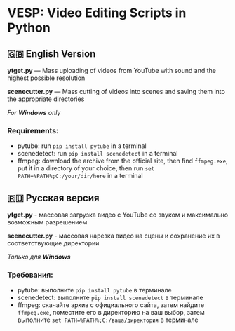 # VESP: Video Editing Scripts in Python

## :uk: English Version

**ytget.py** — Mass uploading of videos from YouTube with sound and the highest possible resolution

**scenecutter.py** — Mass cutting of videos into scenes and saving them into the appropriate directories

_For **Windows** only_

### Requirements:
- pytube: run `pip install pytube` in a terminal
- scenedetect: run `pip install scenedetect` in a terminal
- ffmpeg: download the archive from the official site, then find `ffmpeg.exe`, put it in a directory of your choice, then run `set PATH=%PATH%;C:/your/dir/here` in a terminal

## :ru: Русская версия

**ytget.py** - массовая загрузка видео с YouTube со звуком и максимально возможным разрешением

**scenecutter.py** - массовая нарезка видео на сцены и сохранение их в соответствующие директории

_Только для **Windows**_

### Требования:
- pytube: выполните `pip install pytube` в терминале
- scenedetect: выполните `pip install scenedetect` в терминале
- ffmpeg: скачайте архив с официального сайта, затем найдите `ffmpeg.exe`, поместите его в директорию на ваш выбор, затем выполните `set PATH=%PATH%;C:/ваша/директория` в терминале

